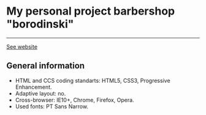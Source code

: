 # My personal project barbershop "borodinski"
---
[See website](https://maxaderiha.github.io/barbershop)

## General information

* HTML and CCS coding standarts: HTML5, CSS3, Progressive Enhancement.
* Adaptive layout: no.
* Cross-browser: IE10+, Chrome, Firefox, Opera.
* Used fonts: PT Sans Narrow.
